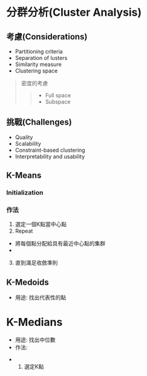 # 分群分析(Cluster Analysis)

## 考慮(Considerations)

- Partitioning criteria
- Separation of lusters
- Similarity measure
- Clustering space
> 密度的考慮
>> - Full space
>> - Subspace

## 挑戰(Challenges)

- Quality
- Scalability
- Constraint-based clustering
- Interpretability and usability

## K-Means

### Initialization

### 作法

1. 選定一個K點當中心點
2. Repeat
  - 將每個點分配給具有最近中心點的集群
  - 
3. 直到滿足收斂準則

## K-Medoids
- 用途: 找出代表性的點

# K-Medians
- 用途: 找出中位數
- 作法:
* 1. 選定K點
